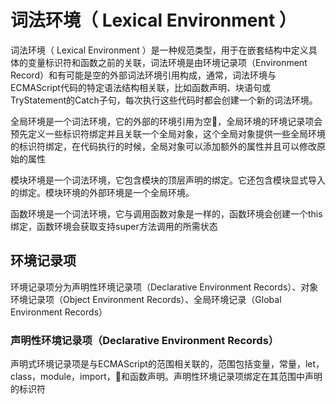 # 词法环境（ Lexical Environment ）

词法环境（ Lexical Environment ）是一种规范类型，用于在嵌套结构中定义具体的变量标识符和函数之前的关联，词法环境是由环境记录项（Environment Record）和有可能是空的外部词法环境引用构成，通常，词法环境与ECMAScript代码的特定语法结构相关联，比如函数声明、块语句或TryStatement的Catch子句，每次执行这些代码时都会创建一个新的词法环境。

全局环境是一个词法环境，它的外部的环境引用为空，全局环境的环境记录项会预先定义一些标识符绑定并且关联一个全局对象，这个全局对象提供一些全局环境的标识符绑定，在代码执行的时候，全局对象可以添加额外的属性并且可以修改原始的属性

模块环境是一个词法环境，它包含模块的顶层声明的绑定。它还包含模块显式导入的绑定。模块环境的外部环境是一个全局环境。

函数环境是一个词法环境，它与调用函数对象是一样的，函数环境会创建一个this绑定，函数环境会获取支持super方法调用的所需状态

## 环境记录项

环境记录项分为声明性环境记录项（Declarative Environment Records）、对象环境记录项（Object Environment Records）、全局环境记录（Global Environment Records）

### 声明性环境记录项（Declarative Environment Records）

声明式环境记录项是与ECMAScript的范围相关联的，范围包括变量，常量，let，class，module，import，和函数声明。声明性环境记录项绑定在其范围中声明的标识符